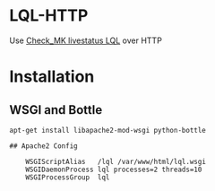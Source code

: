 # LQL-HTTP
Use [Check_MK livestatus LQL](https://mathias-kettner.de/checkmk_livestatus.html) over HTTP 

# Installation

## WSGI and Bottle

```
apt-get install libapache2-mod-wsgi python-bottle

## Apache2 Config

```
        WSGIScriptAlias   /lql /var/www/html/lql.wsgi
        WSGIDaemonProcess lql processes=2 threads=10
        WSGIProcessGroup  lql

